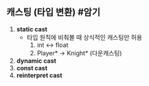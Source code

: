 
## 캐스팅 (타입 변환)  #암기
1. **static cast**
	- 타입 원칙에 비춰볼 때 상식적인 캐스팅만 허용
		1. int <-> float
		2. Player* -> Knight* (다운캐스팅)
2. **dynamic cast**
3. **const cast**
4. **reinterpret cast**
